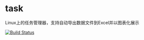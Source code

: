 # task
Linux上的任务管理器，支持自动导出数据文件到Excel并以图表化展示

[![Build Status](https://travis-ci.org/solojunk/task.svg?branch=master)](https://travis-ci.org/solojunk/task)
